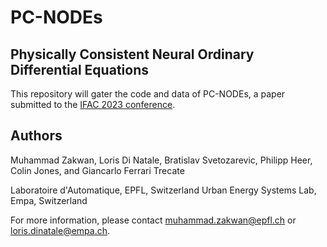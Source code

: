 # PC-NODEs
## Physically Consistent Neural Ordinary Differential Equations

This repository will gater the code and data of PC-NODEs, a paper submitted to the [IFAC 2023 conference](https://www.ifac2023.org/).

## Authors 
Muhammad Zakwan, Loris Di Natale, Bratislav Svetozarevic, Philipp Heer, Colin Jones, and Giancarlo Ferrari Trecate

Laboratoire d'Automatique, EPFL, Switzerland
Urban Energy Systems Lab, Empa, Switzerland

For more information, please contact [muhammad.zakwan@epfl.ch](muhammad.zakwan@epfl.ch) or [loris.dinatale@empa.ch](loris.dinatale@empa.ch).
